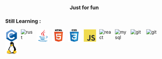 <h3 align="center">Just for fun </h3>

<h3 align="left">Still Learning : </h3>
 
<img src="https://raw.githubusercontent.com/devicons/devicon/master/icons/c/c-original.svg" alt="c" width="40" height="40" style="padding-right:10px;" align="left"/>  


<img src="https://cdn.jsdelivr.net/gh/devicons/devicon@latest/icons/rust/rust-original.svg" alt="rust" width="40" height="40" style="padding-right:10px;" align="left"/>

<img src="https://raw.githubusercontent.com/devicons/devicon/master/icons/java/java-original.svg" alt="java" width="40" height="40" style="padding-right:10px;" align="left"/> 
   
<img src="https://raw.githubusercontent.com/devicons/devicon/master/icons/html5/html5-original-wordmark.svg" alt="html5" width="40" height="40" style="padding-right:10px;" align="left"  /> 
     
<img src="https://raw.githubusercontent.com/devicons/devicon/master/icons/css3/css3-original-wordmark.svg" alt="css3" width="40" height="40" style="padding-right:10px;" align="left"  />
        
<img src="https://raw.githubusercontent.com/devicons/devicon/master/icons/javascript/javascript-original.svg" alt="javascript" width="40" height="40" style="padding-right:10px;" align="left"  /> 

 <img src="https://cdn.jsdelivr.net/gh/devicons/devicon@latest/icons/react/react-original.svg" alt="react" width="40" height="40" style="padding-right:10px;" align="left" />
          
 <img src="https://cdn.jsdelivr.net/gh/devicons/devicon@latest/icons/mysql/mysql-original.svg" alt="mysql" width="40" height="40" style="padding-right:10px;" align="left"  /> 
   
<img src="https://www.vectorlogo.zone/logos/git-scm/git-scm-icon.svg" alt="git" width="40" height="40" style="padding-right:10px;" align="left" />

<img src="https://cdn.jsdelivr.net/gh/devicons/devicon@latest/icons/bash/bash-original.svg" alt="git" width="40" height="40" style="padding-right:10px;" align="left" />
          
<img src="https://raw.githubusercontent.com/devicons/devicon/master/icons/linux/linux-original.svg" alt="linux" width="40" height="40" style="padding-right:10px;" align="left"/> 
 
